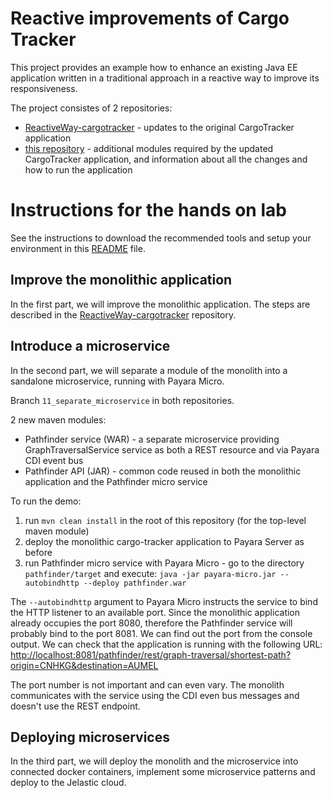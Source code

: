 Reactive improvements of Cargo Tracker
================================

This project provides an example how to enhance an existing Java EE application 
written in a traditional approach in a reactive way to improve its responsiveness.

The project consistes of 2 repositories:
 - [ReactiveWay-cargotracker](https://github.com/OndrejM-demonstrations/ReactiveWay-cargotracker) - updates to the original CargoTracker application
 - [this repository](https://github.com/OndrejM-demonstrations/ReactiveWay-cargotracker-ext) - additional modules required by the updated CargoTracker application, and information about all the changes and how to run the application
 
# Instructions for the hands on lab

See the instructions to download the recommended tools and setup your environment in this [README](workshop-dependencies/README.adoc) file.

## Improve the monolithic application

In the first part, we will improve the monolithic application. The steps are described in the [ReactiveWay-cargotracker](https://github.com/OndrejM-demonstrations/ReactiveWay-cargotracker/blob/devoxx-uk-2017/README.adoc) repository.

## Introduce a microservice
In the second part, we will separate a module of the monolith into a sandalone microservice, running with Payara Micro.

Branch `11_separate_microservice` in both repositories.

2 new maven modules:
 - Pathfinder service (WAR) - a separate microservice providing GraphTraversalService service as both a REST resource and via Payara CDI event bus
 - Pathfinder API (JAR) - common code reused in both the monolithic application and the Pathfinder micro service
 
To run the demo:
 1. run `mvn clean install` in the root of this repository (for the top-level maven module)
 2. deploy the monolithic cargo-tracker application to Payara Server as before
 3. run Pathfinder micro service with Payara Micro - go to the directory `pathfinder/target` and execute: `java -jar payara-micro.jar --autobindhttp --deploy pathfinder.war`

The `--autobindhttp` argument to Payara Micro instructs the service to bind the HTTP listener to an available port. Since the monolithic application already occupies the port 8080, therefore the Pathfinder service will probably bind to the port 8081. We can find out the port from the console output. We can check that the application is running with the following URL: [http://localhost:8081/pathfinder/rest/graph-traversal/shortest-path?origin=CNHKG&destination=AUMEL](http://localhost:8081/pathfinder/rest/graph-traversal/shortest-path?origin=CNHKG&destination=AUMEL)

The port number is not important and can even vary. The monolith communicates with the service using the CDI even bus messages and doesn't use the REST endpoint. 


## Deploying microservices

In the third part, we will deploy the monolith and the microservice into connected docker containers, implement some microservice patterns and deploy to the Jelastic cloud.

